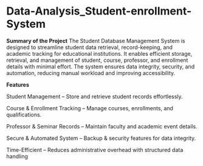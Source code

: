 # Data-Analysis_Student-enrollment-System

**Summary of the Project**
The Student Database Management System is designed to streamline student data retrieval, record-keeping, and academic tracking for educational institutions. It enables efficient storage, retrieval, and management of student, course, professor, and enrollment details with minimal effort. The system ensures data integrity, security, and automation, reducing manual workload and improving accessibility.


**Features**

 Student Management – Store and retrieve student records effortlessly.
 
 Course & Enrollment Tracking – Manage courses, enrollments, and qualifications.
 
 Professor & Seminar Records – Maintain faculty and academic event details.
 
 Secure & Automated System – Backup & security features for data integrity.
 
 Time-Efficient – Reduces administrative overhead with structured data handling


